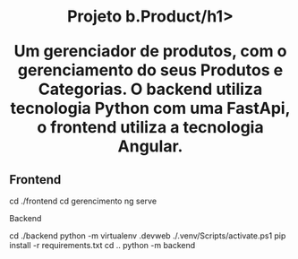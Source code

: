 <h1 align="center">Projeto b.Product/h1>
 <p align="center">Um gerenciador de produtos, com o gerenciamento do seus Produtos e Categorias. O backend utiliza tecnologia Python com uma FastApi, o frontend utiliza a tecnologia Angular.</p>


<h2>Frontend</h2>

cd ./frontend
cd gerencimento
ng serve

Backend

cd ./backend
python -m virtualenv .devweb
./.venv/Scripts/activate.ps1
pip install -r requirements.txt
cd ..
python -m backend

